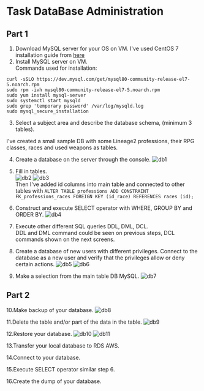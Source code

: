 Task DataBase Administration
==========
Part 1
----------------
1. Download MySQL server for your OS on VM.
I've used CentOS 7 installation guide from [here](https://www.digitalocean.com/community/tutorials/how-to-install-mysql-on-centos-7)
2. Install MySQL server on VM.\
Commands used for installation:
```
curl -sSLO https://dev.mysql.com/get/mysql80-community-release-el7-5.noarch.rpm
sudo rpm -ivh mysql80-community-release-el7-5.noarch.rpm
sudo yum install mysql-server
sudo systemctl start mysqld
sudo grep 'temporary password' /var/log/mysqld.log
sudo mysql_secure_installation
```
3. Select a subject area and describe the database schema, (minimum 3 tables).

I've created a small sample DB with some Lineage2 professions, their RPG classes, races and used weapons as tables.

4. Create a database on the server through the console.
![db1](https://user-images.githubusercontent.com/106439773/215357274-c7a46a7d-706f-492f-8deb-4be20355cd4a.png)
5. Fill in tables.\
![db2](https://user-images.githubusercontent.com/106439773/215443620-0c3c2322-d09c-4beb-9348-d0a12c8140a5.png)
![db3](https://user-images.githubusercontent.com/106439773/215443634-8ff47197-8790-43b3-9c90-691c766c0806.png)\
Then I've added id columns into main table and connected to other tables with `ALTER TABLE professions ADD CONSTRAINT FK_professions_races FOREIGN KEY (id_race) REFERENCES races (id);`

6. Construct and execute SELECT operator with WHERE, GROUP BY and ORDER BY.
![db4](https://user-images.githubusercontent.com/106439773/215456627-7a6eae29-76f8-4c9b-a763-e0e47286b962.png)

7. Execute other different SQL queries DDL, DML, DCL.\
DDL and DML command could be seen on previous steps, DCL commands shown on the next screens.
8. Create a database of new users with different privileges. Connect to the database as a new user and verify that the privileges allow or deny certain actions.
![db5](https://user-images.githubusercontent.com/106439773/215456694-6d2c7f0a-b794-42e5-8f60-c6c539e81f72.png)
![db6](https://user-images.githubusercontent.com/106439773/215456705-947dc91c-57bb-436c-aa53-5ea6382d0b04.png)

9. Make a selection from the main table DB MySQL.
![db7](https://user-images.githubusercontent.com/106439773/215456721-8a5c7e91-be16-4aa2-944a-cc195be90bce.png)

Part 2
--------------------
10.Make backup of your database.
![db8](https://user-images.githubusercontent.com/106439773/215462616-aa9956ba-0aec-4941-ad5e-1f8bbcd525a7.png)

11.Delete the table and/or part of the data in the table.
![db9](https://user-images.githubusercontent.com/106439773/215462633-ba21cb2f-2449-4340-8b43-dba63f804072.png)

12.Restore your database.
![db10](https://user-images.githubusercontent.com/106439773/215462643-49468e7e-ba36-46df-b15a-dfedee9aed34.png)
![db11](https://user-images.githubusercontent.com/106439773/215462658-59fa51df-bfe4-4139-b826-a55ef41799e5.png)

13.Transfer your local database to RDS AWS.

14.Connect to your database.

15.Execute SELECT operator similar step 6.

16.Create the dump of your database.

